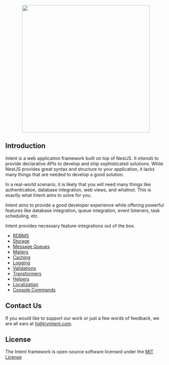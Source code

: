 <p align="center"><a href="https://tryintent.com" target="_blank"><img src="https://intent-assets.s3.ap-south-1.amazonaws.com/intent-banner.png" width="400"></a></p>

## Introduction

Intent is a web application framework built on top of NestJS. It _intends_ to provide declarative APIs to develop and ship sophisticated solutions. While NestJS provides great syntax and structure to your application, it lacks many things that are needed to develop a good solution.

In a real-world scenario, it is likely that you will need many things like authentication, database integration, web views, and whatnot. This is exactly what Intent aims to solve for you.

Intent aims to provide a good developer experience while offering powerful features like database integration, queue integration, event listeners, task scheduling, etc.

Intent provides necessary feature-integrations out of the box.

- [RDBMS](https://tryintent.com/docs/databases/getting-started)
- [Storage](https://tryintent.com/docs/file-storage)
- [Message Queues](https://tryintent.com/docs/queues)
- [Mailers](https://tryintent.com/docs/mailers)
- [Caching](https://tryintent.com/docs/cache)
- [Logging](https://tryintent.com/docs/logging)
- [Validations](https://tryintent.com/docs/validation)
- [Transformers](https://tryintent.com/docs/transformers)
- [Helpers](https://tryintent.com/docs/helpers)
- [Localization](https://tryintent.com/docs/localization)
- [Console Commands](https://tryintent.com/docs/console)

## Contact Us

If you would like to support our work or just a few words of feedback, we are all ears at hi@tryintent.com.

## License

The Intent framework is open-source software licensed under the [MIT License](#license)
